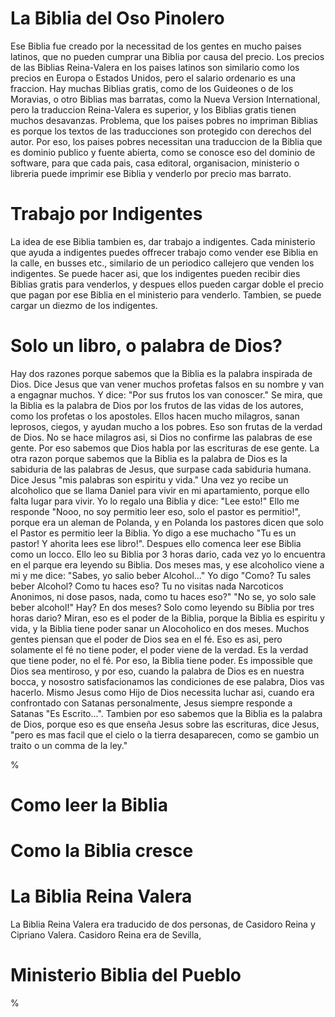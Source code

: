 # La Biblia del Oso Pinolero

Ese Biblia fue creado por la necessitad de los gentes en mucho paises latinos, que no pueden cumprar una Biblia por causa del precio. Los precios de las Biblias Reina-Valera en los paises latinos son similario como los precios en Europa o Estados Unidos, pero el salario ordenario es una fraccion. Hay muchas Biblias gratis, como de los Guideones o de los Moravias, o otro Biblias mas barratas, como la Nueva Version International, pero la traduccion Reina-Valera es superior, y los Biblias gratis tienen muchos desavanzas. Problema, que los paises pobres no impriman Biblias es porque los textos de las traducciones son protegido con derechos del autor. Por eso, los paises pobres necessitan una traduccion de la Biblia que es dominio publico y fuente abierta, como se conosce eso del dominio de software, para que cada pais, casa editoral, organisacion, ministerio o libreria puede imprimir ese Biblia y venderlo por precio mas barrato.

# Trabajo por Indigentes

La idea de ese Biblia tambien es, dar trabajo a indigentes. Cada ministerio que ayuda a indigentes puedes offrecer trabajo como vender ese Biblia en la calle, en busses etc., similario de un periodico callejero que venden los indigentes. Se puede hacer asi, que los indigentes pueden recibir dies Biblias gratis para venderlos, y despues ellos pueden cargar doble el precio que pagan por ese Biblia en el ministerio para venderlo. Tambien, se puede cargar un diezmo de los indigentes.

# Solo un libro, o palabra de Dios?

Hay dos razones porque sabemos que la Biblia es la palabra inspirada de Dios. Dice Jesus que van vener muchos profetas falsos en su nombre y van a engagnar muchos. Y dice: "Por sus frutos los van conoscer." Se mira, que la Biblia es la palabra de Dios por los frutos de las vidas de los autores, como los profetas o los apostoles. Ellos hacen mucho milagros, sanan leprosos, ciegos, y ayudan mucho a los pobres. Eso son frutas de la verdad de Dios. No se hace milagros asi, si Dios no confirme las palabras de ese gente. Por eso sabemos que Dios habla por las escrituras de ese gente. La otra razon porque sabemos que la Biblia es la palabra de Dios es la sabiduria de las palabras de Jesus, que surpase cada sabiduria humana. Dice Jesus "mis palabras son espiritu y vida." Una vez yo recibe un alcoholico que se llama Daniel para vivir en mi apartamiento, porque ello falta lugar para vivir. Yo lo regalo una Biblia y dice: "Lee esto!" Ello me responde "Nooo, no soy permitio leer eso, solo el pastor es permitio!", porque era un aleman de Polanda, y en Polanda los pastores dicen que solo el Pastor es permitio leer la Biblia. Yo digo a ese muchacho "Tu es un pastor! Y ahorita lees ese libro!". Despues ello comenca leer ese Biblia como un locco. Ello leo su Biblia por 3 horas dario, cada vez yo lo encuentra en el parque era leyendo su Biblia. Dos meses mas, y ese alcoholico viene a mi y me dice: "Sabes, yo salio beber Alcohol..." Yo digo "Como? Tu sales beber Alcohol? Como tu haces eso? Tu no visitas nada Narcoticos Anonimos, ni dose pasos, nada, como tu haces eso?" "No se, yo solo sale beber alcohol!" Hay? En dos meses? Solo como leyendo su Biblia por tres horas dario? Miran, eso es el poder de la Biblia, porque la Biblia es espiritu y vida, y la Biblia tiene poder sanar un Alocoholico en dos meses. Muchos gentes piensan que el poder de Dios sea en el fé. Eso es asi, pero solamente el fé no tiene poder, el poder viene de la verdad. Es la verdad que tiene poder, no el fé. Por eso, la Biblia tiene poder. Es impossible que Dios sea mentiroso, y por eso, cuando la palabra de Dios es en nuestra bocca, y nosostro satisfacionamos las condiciones de ese palabra, Dios vas hacerlo. Mismo Jesus como Hijo de Dios necessita luchar asi, cuando era confrontado con Satanas personalmente, Jesus siempre responde a Satanas "Es Escrito...". Tambien por eso sabemos que la Biblia es la palabra de Dios, porque eso es que enseña Jesus sobre las escrituras, dice Jesus, "pero es mas facil que el cielo o la tierra desaparecen, como se gambio un traito o un comma de la ley."

%
# Como leer la Biblia

# Como la Biblia cresce

# La Biblia Reina Valera

La Biblia Reina Valera era traducido de dos personas, de Casidoro Reina y Cipriano Valera. Casidoro Reina era de Sevilla,

# Ministerio Biblia del Pueblo
%